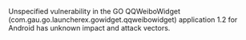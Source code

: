 Unspecified vulnerability in the GO QQWeiboWidget (com.gau.go.launcherex.gowidget.qqweibowidget) application 1.2 for Android has unknown impact and attack vectors.